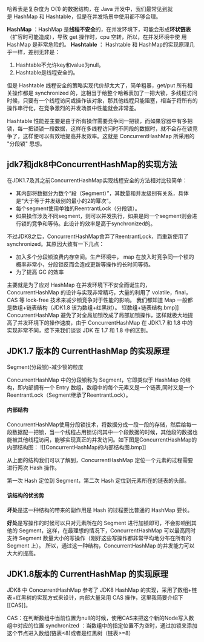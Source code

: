 哈希表是复杂度为 O(1) 的数据结构，在 Java 开发中，我们最常见到就是 HashMap 和 Hashtable，但是在并发场景中使用都不够合理。

**HashMap** ：HashMap 是**线程不安全**的，在并发环境下，可能会形成**环状链表**（扩容时可能造成），导致 get 操作时，cpu 空转，所以，在并发环境中使 用HashMap 是非常危险的。
**Hashtable** ： Hashtable 和 HashMap的实现原理几乎一样，差别无非是：
1. Hashtable不允许key和value为null。
2. Hashtable是线程安全的。

但是 Hashtable 线程安全的策略实现代价却太大了，简单粗暴，get/put 所有相关操作都是 synchronized 的，这相当于给整个哈希表加了一把大锁，多线程访问时候，只要有一个线程访问或操作该对象，那其他线程只能阻塞，相当于将所有的操作串行化，在竞争激烈的并发场景中性能就会非常差。
  
  
Hashtable 性能差主要是由于所有操作需要竞争同一把锁，而如果容器中有多把锁，每一把锁锁一段数据，这样在多线程访问时不同段的数据时，就不会存在锁竞争了，这样便可以有效地提高并发效率。这就是 ConcurrentHashMap 所采用的 "分段锁" 思想。
## jdk7和jdk8中ConcurrentHashMap的实现方法
在JDK1.7及其之前ConcurrentHashMap实现线程安全的方法相对比较简单：

- 其内部将数据分为数个“段（Segment）”，其数量和并发级别有关系，具体是“大于等于并发级别的最小的2的幂次”。
- 每个segment使用单独的ReentrantLock（分段锁）。
- 如果操作涉及不同segment，则可以并发执行，如果是同一个segment则会进行锁的竞争和等待。此设计的效率是高于synchronized的。


不过JDK8之后，ConcurrentHashMap舍弃了ReentrantLock，而重新使用了synchronized。其原因大致有一下几点：

- 加入多个分段锁浪费内存空间。生产环境中， map 在放入时竞争同一个锁的概率非常小，分段锁反而会造成更新等操作的长时间等待。
- 为了提高 GC 的效率

主要就是为了应对 HashMap 在并发环境下不安全而诞生的，ConcurrentHashMap 的设计与实现非常精巧，大量的利用了 volatile，final，CAS 等 lock-free 技术来减少锁竞争对于性能的影响。
我们都知道 Map 一般都是数组+链表结构（JDK1.8 该为数组+红黑树）。
![[数组+链表结构.bmp]]
ConcurrentHashMap 避免了对全局加锁改成了局部加锁操作，这样就极大地提高了并发环境下的操作速度，由于 ConcurrentHashMap 在 JDK1.7 和 1.8 中的实现非常不同，接下来我们谈谈 JDK 在 1.7 和 1.8 中的区别。
## JDK1.7 版本的 CurrentHashMap 的实现原理
Segment(分段锁)-减少锁的粒度

ConcurrentHashMap 中的分段锁称为 Segment，它即类似于 HashMap 的结构，即内部拥有一个 Entry 数组，数组中的每个元素又是一个链表,同时又是一个ReentrantLock（Segment继承了ReentrantLock）。
#### 内部结构
ConcurrentHashMap使用分段锁技术，将数据分成一段一段的存储，然后给每一段数据配一把锁，当一个线程占用锁访问其中一个段数据的时候，其他段的数据也能被其他线程访问，能够实现真正的并发访问。如下图是ConcurrentHashMap的内部结构图：
![[ConcurrentHashMap的内部结构图.bmp]]

从上面的结构我们可以了解到，ConcurrentHashMap 定位一个元素的过程需要进行两次 Hash 操作。

第一次 Hash 定位到 Segment，第二次 Hash 定位到元素所在的链表的头部。
#### 该结构的优劣势

**坏处**是这一种结构的带来的副作用是 Hash 的过程要比普通的 HashMap 要长。

**好处**是写操作的时候可以只对元素所在的 Segment 进行加锁即可，不会影响到其他的 Segment，这样，在最理想的情况下，ConcurrentHashMap 可以最高同时支持 Segment 数量大小的写操作（刚好这些写操作都非常平均地分布在所有的 Segment 上）。
所以，通过这一种结构，ConcurrentHashMap 的并发能力可以大大的提高。
## JDK1.8版本的 CurrentHashMap 的实现原理
JDK8 中 ConcurrentHashMap 参考了 JDK8 HashMap 的实现，采用了数组+链表+红黑树的实现方式来设计，内部大量采用 CAS 操作，这里我简要介绍下[[CAS]]。

CAS：在判断数组中当前位置为null的时候，使用CAS来把这个新的Node写入数组中对应的位置
synchronized ：当数组中的指定位置不为空时，通过加锁来添加这个节点进入数组(链表<8)或者是红黑树（链表>=8）

